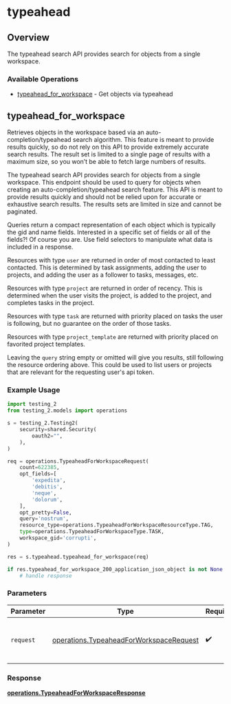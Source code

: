 # typeahead

## Overview

The typeahead search API provides search for objects from a single workspace.

### Available Operations

* [typeahead_for_workspace](#typeahead_for_workspace) - Get objects via typeahead

## typeahead_for_workspace

Retrieves objects in the workspace based via an auto-completion/typeahead
search algorithm. This feature is meant to provide results quickly, so do
not rely on this API to provide extremely accurate search results. The
result set is limited to a single page of results with a maximum size, so
you won’t be able to fetch large numbers of results.

The typeahead search API provides search for objects from a single
workspace. This endpoint should be used to query for objects when
creating an auto-completion/typeahead search feature. This API is meant
to provide results quickly and should not be relied upon for accurate or
exhaustive search results. The results sets are limited in size and
cannot be paginated.

Queries return a compact representation of each object which is typically
the gid and name fields. Interested in a specific set of fields or all of
the fields?! Of course you are. Use field selectors to manipulate what
data is included in a response.

Resources with type `user` are returned in order of most contacted to
least contacted. This is determined by task assignments, adding the user
to projects, and adding the user as a follower to tasks, messages,
etc.

Resources with type `project` are returned in order of recency. This is
determined when the user visits the project, is added to the project, and
completes tasks in the project.

Resources with type `task` are returned with priority placed on tasks
the user is following, but no guarantee on the order of those tasks.

Resources with type `project_template` are returned with priority
placed on favorited project templates.

Leaving the `query` string empty or omitted will give you results, still
following the resource ordering above. This could be used to list users or
projects that are relevant for the requesting user's api token.

### Example Usage

```python
import testing_2
from testing_2.models import operations

s = testing_2.Testing2(
    security=shared.Security(
        oauth2="",
    ),
)

req = operations.TypeaheadForWorkspaceRequest(
    count=622385,
    opt_fields=[
        'expedita',
        'debitis',
        'neque',
        'dolorum',
    ],
    opt_pretty=False,
    query='nostrum',
    resource_type=operations.TypeaheadForWorkspaceResourceType.TAG,
    type=operations.TypeaheadForWorkspaceType.TASK,
    workspace_gid='corrupti',
)

res = s.typeahead.typeahead_for_workspace(req)

if res.typeahead_for_workspace_200_application_json_object is not None:
    # handle response
```

### Parameters

| Parameter                                                                                          | Type                                                                                               | Required                                                                                           | Description                                                                                        |
| -------------------------------------------------------------------------------------------------- | -------------------------------------------------------------------------------------------------- | -------------------------------------------------------------------------------------------------- | -------------------------------------------------------------------------------------------------- |
| `request`                                                                                          | [operations.TypeaheadForWorkspaceRequest](../../models/operations/typeaheadforworkspacerequest.md) | :heavy_check_mark:                                                                                 | The request object to use for the request.                                                         |


### Response

**[operations.TypeaheadForWorkspaceResponse](../../models/operations/typeaheadforworkspaceresponse.md)**

